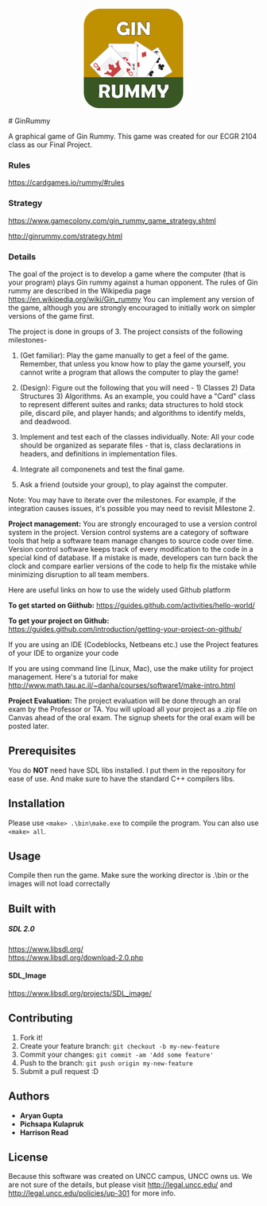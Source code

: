 <p align="center">
  <img src="res/icon.png" alt="Drawing" width="200"/>
</p>
# GinRummy

A graphical game of Gin Rummy. This game was created for our ECGR 2104 class as
our Final Project. 

### Rules

https://cardgames.io/rummy/#rules

### Strategy

https://www.gamecolony.com/gin_rummy_game_strategy.shtml

http://ginrummy.com/strategy.html

### Details
The goal of the project is to develop a game where the computer (that is your 
program) plays Gin rummy against a human opponent. The rules of Gin rummy are 
described in the Wikipedia page  https://en.wikipedia.org/wiki/Gin_rummy You can
implement any version of the game, although you are strongly encouraged to 
initially work on simpler versions of the game first. 

The project is done in groups of 3. The project consists of the following milestones-

1. (Get familiar): Play the game manually to get a feel of the game. Remember,
	that unless you know how to play the game yourself, you cannot write a
	program that allows the computer to play the game! 
	
2. (Design): Figure out the following that you will need - 1) Classes 2)
	Data Structures 3) Algorithms. As an example, you could have a "Card" class
	to represent different suites and ranks; data structures to hold stock pile,
	discard pile, and player hands; and algorithms to identify melds, and deadwood. 
	
3. Implement and test each of the classes individually. Note: All your code
	should be organized as separate files - that is, class declarations in 
	headers, and definitions in implementation files.
	
4. Integrate all componenets and test the final game. 

5. Ask a friend (outside your group), to play against the computer. 

Note: You may have to iterate over the milestones. For example, if the
integration causes issues, it's possible you may need to revisit Milestone 2.

**Project management:**
You are strongly encouraged to use a version control system in the project.
Version control systems are a category of software tools that help a software
team manage changes to source code over time. Version control software keeps
track of every modification to the code in a special kind of database. If a
mistake is made, developers can turn back the clock and compare earlier versions
of the code to help fix the mistake while minimizing disruption to all team members.

Here are useful links on how to use the widely used Github platform

**To get started on Giithub:**
https://guides.github.com/activities/hello-world/

**To get your project on Github:**
https://guides.github.com/introduction/getting-your-project-on-github/

If you are using an IDE (Codeblocks, Netbeans etc.) use the Project features of
your IDE to organize your code

If you are using command line (Linux, Mac), use the make utility for project
management. Here's a tutorial for make 
http://www.math.tau.ac.il/~danha/courses/software1/make-intro.html

**Project Evaluation:**
The project evaluation will be done through an oral exam by the Professor or TA.
You will upload all your project as a .zip file on Canvas ahead of the oral exam.
The signup sheets for the oral exam will be posted later. 

## Prerequisites

You do **NOT** need have SDL libs installed. I put them in the repository for
ease of use. And make sure to have the standard C++ compilers libs. 

## Installation

Please use `<make> .\bin\make.exe` to compile the program.
You can also use `<make> all`.

## Usage

Compile then run the game. Make sure the working director is .\bin or the images
will not load correctally
  
## Built with

##### SDL 2.0
https://www.libsdl.org/  
https://www.libsdl.org/download-2.0.php

#### SDL_Image
https://www.libsdl.org/projects/SDL_image/

## Contributing

1. Fork it!
2. Create your feature branch: `git checkout -b my-new-feature`
3. Commit your changes: `git commit -am 'Add some feature'`
4. Push to the branch: `git push origin my-new-feature`
5. Submit a pull request :D

## Authors

* **Aryan Gupta**
* **Pichsapa Kulapruk**
* **Harrison Read**

## License

Because this software was created on UNCC campus, UNCC owns us. We are not sure
of the details, but please visit http://legal.uncc.edu/ and
http://legal.uncc.edu/policies/up-301 for more info. 

